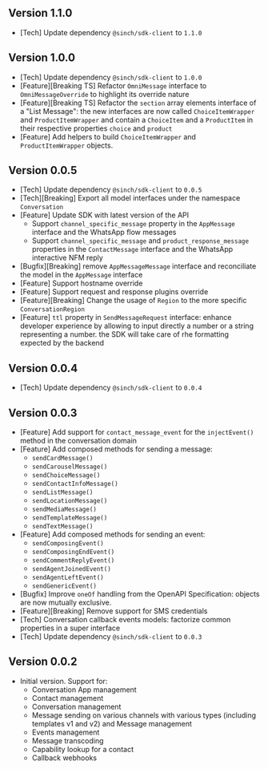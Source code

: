 ## Version 1.1.0
- [Tech] Update dependency `@sinch/sdk-client` to `1.1.0`

## Version 1.0.0
- [Tech] Update dependency `@sinch/sdk-client` to `1.0.0`
- [Feature][Breaking TS] Refactor `OmniMessage` interface to `OmniMessageOverride` to highlight its override nature
- [Feature][Breaking TS] Refactor the `section` array elements interface of a "List Message": the new interfaces are now called `ChoiceItemWrapper` and `ProductItemWrapper` and contain a `ChoiceItem` and a `ProductItem` in their respective properties `choice` and `product`
- [Feature] Add helpers to build `ChoiceItemWrapper` and `ProductItemWrapper` objects.

## Version 0.0.5
- [Tech] Update dependency `@sinch/sdk-client` to `0.0.5`
- [Tech][Breaking] Export all model interfaces under the namespace `Conversation`
- [Feature] Update SDK with latest version of the API
  - Support `channel_specific_message` property in the `AppMessage` interface and the WhatsApp flow messages
  - Support `channel_specific_message` and `product_response_message` properties in the `ContactMessage` interface and the WhatsApp interactive NFM reply
- [Bugfix][Breaking] remove `AppMessageMessage` interface and reconciliate the model in the `AppMessage` interface 
- [Feature] Support hostname override
- [Feature] Support request and response plugins override
- [Feature][Breaking] Change the usage of `Region` to the more specific `ConversationRegion`
- [Feature] `ttl` property in `SendMessageRequest` interface: enhance developer experience by allowing to input directly a number or a string representing a number. the SDK will take care of rhe formatting expected by the backend

## Version 0.0.4
- [Tech] Update dependency `@sinch/sdk-client` to `0.0.4`

## Version 0.0.3
 - [Feature] Add support for `contact_message_event` for the `injectEvent()` method in the conversation domain
 - [Feature] Add composed methods for sending a message:
   - `sendCardMessage()`
   - `sendCarouselMessage()`
   - `sendChoiceMessage()`
   - `sendContactInfoMessage()`
   - `sendListMessage()`
   - `sendLocationMessage()`
   - `sendMediaMessage()`
   - `sendTemplateMessage()`
   - `sendTextMessage()`
 - [Feature] Add composed methods for sending an event:
   - `sendComposingEvent()`
   - `sendComposingEndEvent()`
   - `sendCommentReplyEvent()`
   - `sendAgentJoinedEvent()`
   - `sendAgentLeftEvent()`
   - `sendGenericEvent()`
 - [Bugfix] Improve `oneOf` handling from the OpenAPI Specification: objects are now mutually exclusive.
 - [Feature][Breaking] Remove support for SMS credentials
 - [Tech] Conversation callback events models: factorize common properties in a super interface
 - [Tech] Update dependency `@sinch/sdk-client` to `0.0.3`

## Version 0.0.2

- Initial version. Support for:
    - Conversation App management
    - Contact management
    - Conversation management
    - Message sending on various channels with various types (including templates v1 and v2) and Message management
    - Events management
    - Message transcoding
    - Capability lookup for a contact
    - Callback webhooks
